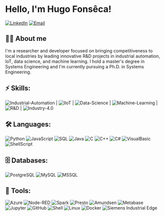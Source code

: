 # Hello, I'm Hugo Fonsêca!

[![LinkedIn](https://img.shields.io/badge/LinkedIn-blue)](https://www.linkedin.com/in/hugoafonseca) [![Email](https://img.shields.io/badge/Email-informational)](mailto:haf@poli.br)

## 🙋‍♂️ About me  
I'm a researcher and developer focused on bringing competitiveness to local industries by leading innovative R&D projects in industrial automation, IoT, data science, and machine learning. I hold a master's degree in Systems Engineering and I'm currently pursuing a Ph.D. in Systems Engineering.

## ⚡ Skills:  
![Industrial-Automation](https://img.shields.io/badge/-Industrial-Automation-blue) | ![IIoT](https://img.shields.io/badge/-IIoT-blue) | ![Data-Science](https://img.shields.io/badge/-Data-Science-blue) | ![Machine-Learning](https://img.shields.io/badge/-Machine-Learning-blue) | ![R&D](https://img.shields.io/badge/-R&D-blue) | ![Industry-4.0](https://img.shields.io/badge/-Industry-4.0-blue)

## 🛠️ Languages:  
![Python](https://img.shields.io/badge/-Python-yellow) ![JavaScript](https://img.shields.io/badge/-JavaScript-blue) ![SQL](https://img.shields.io/badge/-SQL-lightgrey) ![Java](https://img.shields.io/badge/-Java-red) ![C](https://img.shields.io/badge/-C-blue) ![C++](https://img.shields.io/badge/-C++-blue) ![C#](https://img.shields.io/badge/-C%23-blueviolet) ![VisualBasic](https://img.shields.io/badge/-VisualBasic-orange) ![ShellScript](https://img.shields.io/badge/-ShellScript-lightgreen)

## 🗄️ Databases:  
![PostgreSQL](https://img.shields.io/badge/-PostgreSQL-336791) ![MySQL](https://img.shields.io/badge/-MySQL-005C84) ![MSSQL](https://img.shields.io/badge/-MSSQL-CC2927)

## 🔧 Tools:  
![Azure](https://img.shields.io/badge/-Azure-blue) ![Node-RED](https://img.shields.io/badge/-Node--RED-red) ![Spark](https://img.shields.io/badge/-Spark-orange) ![Presto](https://img.shields.io/badge/-Presto-black) ![Amundsen](https://img.shields.io/badge/-Amundsen-yellow) ![Metabase](https://img.shields.io/badge/-Metabase-blue) ![Jupyter](https://img.shields.io/badge/-Jupyter-orange) ![GitHub](https://img.shields.io/badge/-GitHub-black) ![Shell](https://img.shields.io/badge/-Shell-lightgrey) ![Linux](https://img.shields.io/badge/-Linux-yellowgreen) ![Docker](https://img.shields.io/badge/-Docker-blue) ![Siemens Industrial Edge](https://img.shields.io/badge/-Siemens%20Industrial%20Edge-green)
